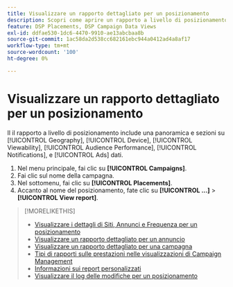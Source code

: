 ```yaml
---
title: Visualizzare un rapporto dettagliato per un posizionamento
description: Scopri come aprire un rapporto a livello di posizionamento con sezioni su [!UICONTROL Geography], [!UICONTROL Device], [!UICONTROL Viewability], [!UICONTROL Audience Performance], [!UICONTROL Notifications], e [!UICONTROL Ads] dati.
feature: DSP Placements, DSP Campaign Data Views
exl-id: ddfae530-1dc6-4470-9910-ae13abcbaa8b
source-git-commit: 1ac58da2d538cc682161ebc944a0412ad4a8af17
workflow-type: tm+mt
source-wordcount: '100'
ht-degree: 0%

---
```


# Visualizzare un rapporto dettagliato per un posizionamento

Il <!--legacy --> il rapporto a livello di posizionamento include una panoramica e sezioni su [!UICONTROL Geography], [!UICONTROL Device], [!UICONTROL Viewability], [!UICONTROL Audience Performance], [!UICONTROL Notifications], e [!UICONTROL Ads] dati.

1. Nel menu principale, fai clic su **[!UICONTROL Campaigns]**.
1. Fai clic sul nome della campagna.
1. Nel sottomenu, fai clic su **[!UICONTROL Placements]**.
1. Accanto al nome del posizionamento, fate clic su  **[!UICONTROL ...]** > **[!UICONTROL View report]**.

>[!MORELIKETHIS]
>
>* [Visualizzare i dettagli di Siti, Annunci e Frequenza per un posizionamento](/help/dsp/campaign-management/reports/placement-details-view.md)
>* [Visualizzare un rapporto dettagliato per un annuncio](/help/dsp/campaign-management/ads/ad-view-report.md)
>* [Visualizzare un rapporto dettagliato per una campagna](/help/dsp/campaign-management/campaigns/campaign-view-report.md)
>* [Tipi di rapporti sulle prestazioni nelle visualizzazioni di Campaign Management](/help/dsp/campaign-management/reports/campaign-reports-about.md)
>* [Informazioni sui report personalizzati](/help/dsp/reports/report-about.md)
>* [Visualizzare il log delle modifiche per un posizionamento](placement-change-log.md)
